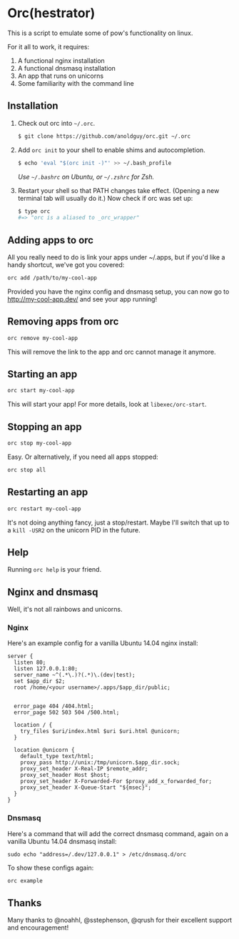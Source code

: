 # Orc(hestrator)

This is a script to emulate some of pow's functionality on linux.

For it all to work, it requires:
1. A functional nginx installation
2. A functional dnsmasq installation
3. An app that runs on unicorns
4. Some familiarity with the command line

## Installation

1. Check out orc into `~/.orc`.

    ~~~ sh
    $ git clone https://github.com/anoldguy/orc.git ~/.orc
    ~~~

2. Add `orc init` to your shell to enable shims and autocompletion.

    ~~~ sh
    $ echo 'eval "$(orc init -)"' >> ~/.bash_profile
    ~~~

    _Use `~/.bashrc` on Ubuntu, or `~/.zshrc` for Zsh._

3. Restart your shell so that PATH changes take effect. (Opening a new
   terminal tab will usually do it.) Now check if orc was set up:

    ~~~ sh
    $ type orc
    #=> "orc is a aliased to _orc_wrapper"
    ~~~

## Adding apps to orc

All you really need to do is link your apps under ~/.apps, but if you'd
like a handy shortcut, we've got you covered:

~~~ sh
orc add /path/to/my-cool-app
~~~

Provided you have the nginx config and dnsmasq setup, you can now go to
http://my-cool-app.dev/ and see your app running!

## Removing apps from orc

~~~ sh
orc remove my-cool-app
~~~
This will remove the link to the app and orc cannot manage it anymore.

## Starting an app

~~~ sh
orc start my-cool-app
~~~
This will start your app!  For more details, look at `libexec/orc-start`.

## Stopping an app
~~~ sh
orc stop my-cool-app
~~~

Easy.  Or alternatively, if you need all apps stopped:
~~~ sh
orc stop all
~~~

## Restarting an app
~~~ sh
orc restart my-cool-app
~~~

It's not doing anything fancy, just a stop/restart. Maybe I'll switch that
up to a `kill -USR2` on the unicorn PID in the future.

## Help
Running `orc help` is your friend.

## Nginx and dnsmasq

Well, it's not all rainbows and unicorns.

### Nginx
Here's an example config for a vanilla Ubuntu 14.04 nginx install:
```
server {
  listen 80;
  listen 127.0.0.1:80;
  server_name ~^(.*\.)?(.*)\.(dev|test);
  set $app_dir $2;
  root /home/<your username>/.apps/$app_dir/public;


  error_page 404 /404.html;
  error_page 502 503 504 /500.html;

  location / {
    try_files $uri/index.html $uri $uri.html @unicorn;
  }

  location @unicorn {
    default_type text/html;
    proxy_pass http://unix:/tmp/unicorn.$app_dir.sock;
    proxy_set_header X-Real-IP $remote_addr;
    proxy_set_header Host $host;
    proxy_set_header X-Forwarded-For $proxy_add_x_forwarded_for;
    proxy_set_header X-Queue-Start "${msec}";
  }
}
```
### Dnsmasq

Here's a command that will add the correct dnsmasq command, again
on a vanilla Ubuntu 14.04 dnsmasq install:

```
sudo echo "address=/.dev/127.0.0.1" > /etc/dnsmasq.d/orc
```
To show these configs again:

~~~ sh
orc example
~~~

## Thanks
Many thanks to @noahhl, @sstephenson, @qrush for their excellent support
and encouragement!
